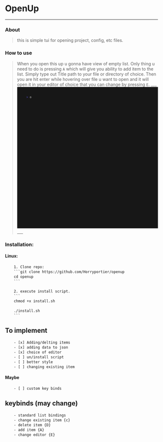 # OpenUp
___

### About
> this is simple tui for opening project, config, etc files.

### How to use
> When you open this up u gonna have view of empty list. Only thing u need to do is pressing `A` which will
> give you ability to add item to the list. Simply type out Title path  to your file or directory of choice.
> Then you are hit enter while hovering over file u want to open and it will open it in your editor of choice that you can change by pressing `E`.
        ___
![](./v1/openupvid.gif)
        ___

### Installation:

#### Linux:

        1. Clone repo:
        ```git clone https://github.com/Horryportier/openup
        cd openup
        ```

        2. execute install script.
        ```
        chmod +x install.sh

        ./install.sh
        ```



## To implement
        - [x] Adding/delting items
        - [x] adding data to json
        - [x] choice of editor
        - [ ] un/install script
        - [ ] better style
        - [ ] changing existing item
#### Maybe
        - [ ] custom key binds

## keybinds (may change)

        - standard list bindings
        - change existing item {c}
        - delete item {D}
        - add item {A}
        - change editor {E}

